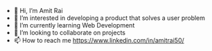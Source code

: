 - 👋 Hi, I’m Amit Rai
- 👀 I’m interested in developing a product that solves a user problem
- 🌱 I’m currently learning Web Development
- 💞️ I’m looking to collaborate on projects
- 📫 How to reach me https://www.linkedin.com/in/amitrai50/

<!---
Amitrai011/Amitrai011 is a ✨ special ✨ repository because its `README.md` (this file) appears on your GitHub profile.
You can click the Preview link to take a look at your changes.
--->
